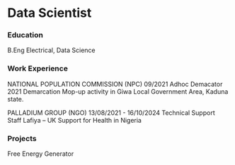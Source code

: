 # Data Scientist
### Education 
B.Eng Electrical, Data Science

### Work Experience
NATIONAL POPULATION COMMISSION (NPC)   09/2021
Adhoc Demacator
2021 Demarcation Mop-up activity in Giwa Local Government Area, Kaduna state.

PALLADIUM GROUP (NGO)  13/08/2021 - 16/10/2024
Technical Support Staff
Lafiya – UK Support for Health in Nigeria

### Projects
Free Energy Generator

